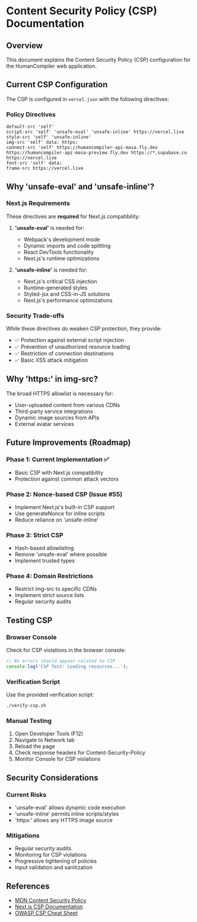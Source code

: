 # Content Security Policy (CSP) Documentation

## Overview
This document explains the Content Security Policy (CSP) configuration for the HumanCompiler web application.

## Current CSP Configuration

The CSP is configured in `vercel.json` with the following directives:

### Policy Directives

```
default-src 'self'
script-src 'self' 'unsafe-eval' 'unsafe-inline' https://vercel.live
style-src 'self' 'unsafe-inline'
img-src 'self' data: https:
connect-src 'self' https://humancompiler-api-masa.fly.dev https://humancompiler-api-masa-preview.fly.dev https://*.supabase.co https://vercel.live
font-src 'self' data:
frame-src https://vercel.live
```

## Why 'unsafe-eval' and 'unsafe-inline'?

### Next.js Requirements
These directives are **required** for Next.js compatibility:

1. **'unsafe-eval'** is needed for:
   - Webpack's development mode
   - Dynamic imports and code splitting
   - React DevTools functionality
   - Next.js's runtime optimizations

2. **'unsafe-inline'** is needed for:
   - Next.js's critical CSS injection
   - Runtime-generated styles
   - Styled-jsx and CSS-in-JS solutions
   - Next.js's performance optimizations

### Security Trade-offs

While these directives do weaken CSP protection, they provide:
- ✅ Protection against external script injection
- ✅ Prevention of unauthorized resource loading
- ✅ Restriction of connection destinations
- ✅ Basic XSS attack mitigation

## Why 'https:' in img-src?

The broad HTTPS allowlist is necessary for:
- User-uploaded content from various CDNs
- Third-party service integrations
- Dynamic image sources from APIs
- External avatar services

## Future Improvements (Roadmap)

### Phase 1: Current Implementation ✅
- Basic CSP with Next.js compatibility
- Protection against common attack vectors

### Phase 2: Nonce-based CSP (Issue #55)
- Implement Next.js's built-in CSP support
- Use generateNonce for inline scripts
- Reduce reliance on 'unsafe-inline'

### Phase 3: Strict CSP
- Hash-based allowlisting
- Remove 'unsafe-eval' where possible
- Implement trusted types

### Phase 4: Domain Restrictions
- Restrict img-src to specific CDNs
- Implement strict source lists
- Regular security audits

## Testing CSP

### Browser Console
Check for CSP violations in the browser console:
```javascript
// No errors should appear related to CSP
console.log('CSP Test: Loading resources...');
```

### Verification Script
Use the provided verification script:
```bash
./verify-csp.sh
```

### Manual Testing
1. Open Developer Tools (F12)
2. Navigate to Network tab
3. Reload the page
4. Check response headers for Content-Security-Policy
5. Monitor Console for CSP violations

## Security Considerations

### Current Risks
- 'unsafe-eval' allows dynamic code execution
- 'unsafe-inline' permits inline scripts/styles
- 'https:' allows any HTTPS image source

### Mitigations
- Regular security audits
- Monitoring for CSP violations
- Progressive tightening of policies
- Input validation and sanitization

## References
- [MDN Content Security Policy](https://developer.mozilla.org/en-US/docs/Web/HTTP/CSP)
- [Next.js CSP Documentation](https://nextjs.org/docs/app/building-your-application/configuring/content-security-policy)
- [OWASP CSP Cheat Sheet](https://cheatsheetseries.owasp.org/cheatsheets/Content_Security_Policy_Cheat_Sheet.html)
